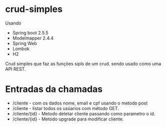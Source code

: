 # crud-simples
Usando 
* Spring boot 2.5.5
* Modelmapper 2.4.4
* Spring Web
* Lombok
* H2

Crud simples que faz as funções sipls de um crud.
sendo usado como uma API REST.

# Entradas da chamadas
* /cliente  - com os dados nome, email e cpf  usando o metodo post
* /cliente  - listar todos os usúarios com método GET. 
* /cliente/{id}  - Metodo deletar cliente passando como parametro o id.
* /cliente/{id}  - Metodo upgrade para modificar cliente.
